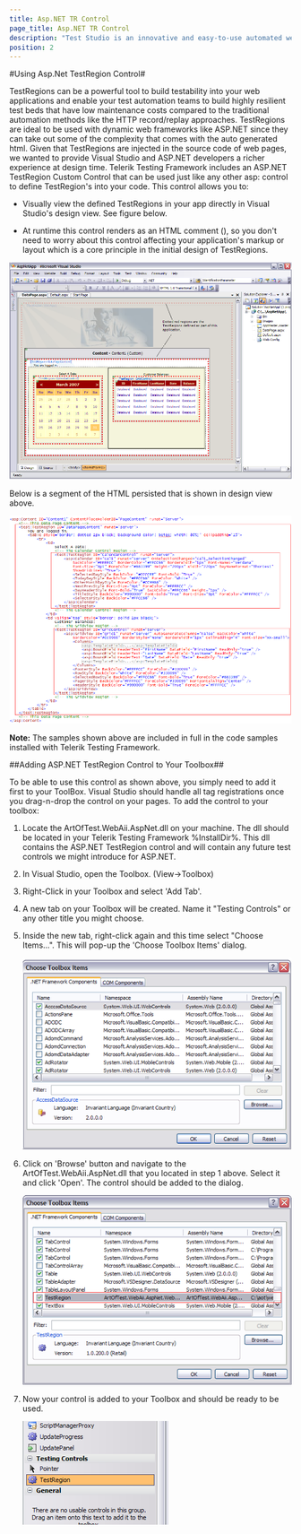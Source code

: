 ```yaml
---
title: Asp.NET TR Control
page_title: Asp.NET TR Control
description: "Test Studio is an innovative and easy-to-use automated web, WPF and load testing solution. Test Studio tests support essential technologies like ASP.NET AJAX, Silverlight, PHP and MVC. HTML5, Testing framework, functional testing, performance testing, load testing, exploratory testing, manual testing."
position: 2
---
```

#Using Asp.Net TestRegion Control#

TestRegions can be a powerful tool to build testability into your web applications and enable your test automation teams to build highly resilient test beds that have low maintenance costs compared to the traditional automation methods like the HTTP record/replay approaches. TestRegions are ideal to be used with dynamic web frameworks like ASP.NET since they can take out some of the complexity that comes with the auto generated html. Given that TestRegions are injected in the source code of web pages, we wanted to provide Visual Studio and ASP.NET developers a richer experience at design time. Telerik Testing Framework includes an ASP.NET TestRegion Custom Control that can be used just like any other asp: control to define TestRegion's into your code. This control allows you to:

* Visually view the defined TestRegions in your app directly in Visual Studio's design view. See figure below.

* At runtime this control renders as an HTML comment (), so you don't need to worry about this control affecting your application's markup or layout which is a core principle in the initial design of TestRegions.

![AspNetApp][1]

Below is a segment of the HTML persisted that is shown in design view above.

![HTML][2]

**Note:** The samples shown above are included in full in the code samples installed with Telerik Testing Framework.

##Adding ASP.NET TestRegion Control to Your Toolbox##

To be able to use this control as shown above, you simply need to add it first to your ToolBox. Visual Studio should handle all tag registrations once you drag-n-drop the control on your pages. To add the control to your toolbox:

1. Locate the ArtOfTest.WebAii.AspNet.dll on your machine. The dll should be located in your Telerik Testing Framework %InstallDir%. This dll contains the ASP.NET TestRegion control and will contain any future test controls we might introduce for ASP.NET.

2. In Visual Studio, open the Toolbox. (View->Toolbox)

3. Right-Click in your Toolbox and select 'Add Tab'.

4. A new tab on your Toolbox will be created. Name it "Testing Controls" or any other title you might choose.

5. Inside the new tab, right-click again and this time select "Choose Items...". This will pop-up the 'Choose Toolbox Items' dialog.

	![Choose Toolbox Items][3]

6. Click on 'Browse' button and navigate to the ArtOfTest.WebAii.AspNet.dll that you located in step 1 above. Select it and click 'Open'. The control should be added to the dialog.

	
	![Browser][4]

7. Now your control is added to your Toolbox and should be ready to be used.

	![TestRegion][5]


[1]: images/test-regions-wtc/asp-net-tr-control/fig1.png
[2]: images/test-regions-wtc/asp-net-tr-control/fig2.png
[3]: images/test-regions-wtc/asp-net-tr-control/fig3.png
[4]: images/test-regions-wtc/asp-net-tr-control/fig4.png
[5]: images/test-regions-wtc/asp-net-tr-control/fig5.png


